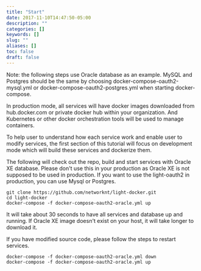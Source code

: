 ```yaml
---
title: "Start"
date: 2017-11-10T14:47:50-05:00
description: ""
categories: []
keywords: []
slug: ""
aliases: []
toc: false
draft: false
---
```


Note: the following steps use Oracle database as an example. MySQL and Postgres should be the same
by choosing docker-compose-oauth2-mysql.yml or docker-compose-oauth2-postgres.yml when starting docker-compose.


In production mode, all services will have docker images downloaded from hub.docker.com or private
docker hub within your organization. And Kubernetes or other docker orchestration tools will be
used to manage containers. 

To help user to understand how each service work and enable user to modify services, the first section
of this tutorial will focus on development mode which will build these services and dockerize them. 

The following will check out the repo, build and start services with Oracle XE database. Please don't
use this in your production as Oracle XE is not supposed to be used in production. If you want to use
the light-oauth2 in production, you can use Mysql or Postgres.    

```
git clone https://github.com/networknt/light-docker.git
cd light-docker
docker-compose -f docker-compose-oauth2-oracle.yml up
```

It will take about 30 seconds to have all services and database up and running. If Oracle XE image
doesn't exist on your host, it will take longer to download it.

If you have modified source code, please follow the steps to restart services.
 
```
docker-compose -f docker-compose-oauth2-oracle.yml down
docker-compose -f docker-compose-oauth2-oracle.yml up
```


